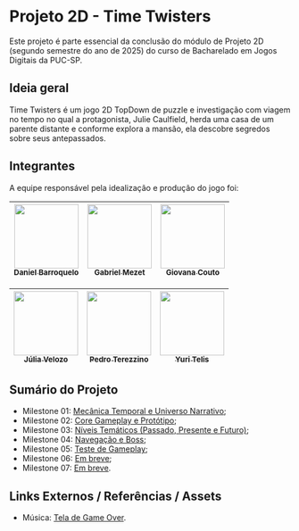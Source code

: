 # Projeto 2D - Time Twisters
Este projeto é parte essencial da conclusão do módulo de Projeto 2D (segundo semestre do ano de 2025) do curso de Bacharelado em Jogos Digitais da PUC-SP.

## Ideia geral
Time Twisters é um jogo 2D TopDown de puzzle e investigação com viagem no tempo no qual a protagonista, Julie Caulfield, herda uma casa de um parente distante e conforme explora a mansão, ela descobre segredos sobre seus antepassados.

## Integrantes
A equipe responsável pela idealização e produção do jogo foi:

<div align="center">
  
| [<img src="https://avatars.githubusercontent.com/u/226316832?v=4" width=115><br><sub>Daniel Barroquelo</sub>](https://github.com/SlimeAbs) | [<img src="https://avatars.githubusercontent.com/u/226315945?v=4" width=115><br><sub>Gabriel Mezet</sub>](https://github.com/Ink2801) | [<img src="https://avatars.githubusercontent.com/u/137177744?v=4" width=115><br><sub>Giovana Couto</sub>](https://github.com/cangika) |
| :---: | :---: | :---: 

| [<img src="https://avatars.githubusercontent.com/u/226315923?v=4" width=115><br><sub>Júlia Velozo</sub>](https://github.com/juliahxz) | [<img src="https://avatars.githubusercontent.com/u/197119173?v=4" width=115><br><sub>Pedro Terezzino</sub>](https://github.com/kkwrisu) | [<img src="https://avatars.githubusercontent.com/u/128494725?v=4" width=115><br><sub>Yuri Telis</sub>](https://github.com/yuritelis) |
| :---: | :---: | :---: 
  
</div>

## Sumário do Projeto
- Milestone 01: <a href="https://github.com/yuritelis/TimeTwisters/blob/main/doc/milestone01_mecanicaeuniverso.md"> Mecânica Temporal e Universo Narrativo</a>;
- Milestone 02: <a href="https://github.com/yuritelis/TimeTwisters/blob/main/doc/milestone02_coregameplay.md"> Core Gameplay e Protótipo</a>;
- Milestone 03: <a href="https://github.com/yuritelis/TimeTwisters/blob/main/doc/milestone03_niveistematicos.md"> Níveis Temáticos (Passado, Presente e Futuro)</a>;
- Milestone 04: <a href="https://github.com/yuritelis/TimeTwisters/blob/main/doc/milestone04_menueboss.md"> Navegação e Boss</a>;
- Milestone 05: <a href="https://github.com/yuritelis/TimeTwisters/blob/main/doc/milestone05_testes.md"> Teste de Gameplay</a>;
- Milestone 06: <a href=""> Em breve</a>;
- Milestone 07: <a href=""> Em breve</a>.

## Links Externos / Referências / Assets
- Música: <a href="https://pixabay.com/sound-effects/search/music-box/"> Tela de Game Over</a>.
